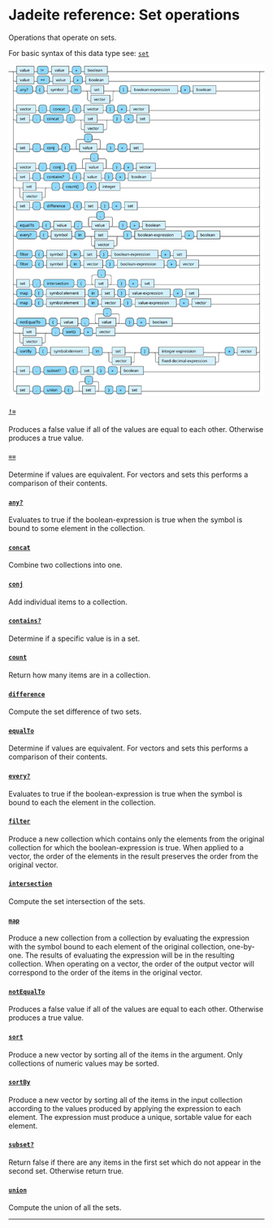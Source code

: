 <!---
  This markdown file was generated. Do not edit.
  -->

# Jadeite reference: Set operations

Operations that operate on sets.

For basic syntax of this data type see: [`set`](jadeite-basic-syntax-reference.md#set)

!["set-op"](./halite-bnf-diagrams/set-op-j.svg)

#### [`!=`](jadeite-full-reference.md#_B_E)

Produces a false value if all of the values are equal to each other. Otherwise produces a true value.

#### [`==`](jadeite-full-reference.md#_E_E)

Determine if values are equivalent. For vectors and sets this performs a comparison of their contents.

#### [`any?`](jadeite-full-reference.md#any_Q)

Evaluates to true if the boolean-expression is true when the symbol is bound to some element in the collection.

#### [`concat`](jadeite-full-reference.md#concat)

Combine two collections into one.

#### [`conj`](jadeite-full-reference.md#conj)

Add individual items to a collection.

#### [`contains?`](jadeite-full-reference.md#contains_Q)

Determine if a specific value is in a set.

#### [`count`](jadeite-full-reference.md#count)

Return how many items are in a collection.

#### [`difference`](jadeite-full-reference.md#difference)

Compute the set difference of two sets.

#### [`equalTo`](jadeite-full-reference.md#equalTo)

Determine if values are equivalent. For vectors and sets this performs a comparison of their contents.

#### [`every?`](jadeite-full-reference.md#every_Q)

Evaluates to true if the boolean-expression is true when the symbol is bound to each the element in the collection.

#### [`filter`](jadeite-full-reference.md#filter)

Produce a new collection which contains only the elements from the original collection for which the boolean-expression is true. When applied to a vector, the order of the elements in the result preserves the order from the original vector.

#### [`intersection`](jadeite-full-reference.md#intersection)

Compute the set intersection of the sets.

#### [`map`](jadeite-full-reference.md#map)

Produce a new collection from a collection by evaluating the expression with the symbol bound to each element of the original collection, one-by-one. The results of evaluating the expression will be in the resulting collection. When operating on a vector, the order of the output vector will correspond to the order of the items in the original vector.

#### [`notEqualTo`](jadeite-full-reference.md#notEqualTo)

Produces a false value if all of the values are equal to each other. Otherwise produces a true value.

#### [`sort`](jadeite-full-reference.md#sort)

Produce a new vector by sorting all of the items in the argument. Only collections of numeric values may be sorted.

#### [`sortBy`](jadeite-full-reference.md#sortBy)

Produce a new vector by sorting all of the items in the input collection according to the values produced by applying the expression to each element. The expression must produce a unique, sortable value for each element.

#### [`subset?`](jadeite-full-reference.md#subset_Q)

Return false if there are any items in the first set which do not appear in the second set. Otherwise return true.

#### [`union`](jadeite-full-reference.md#union)

Compute the union of all the sets.

---
